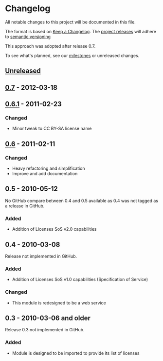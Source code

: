 # Changelog
All notable changes to this project will be documented in this file.

The format is based on [Keep a Changelog](http://keepachangelog.com/en/1.0.0/). The [project releases](https://github.com/okfn/licenses/releases) will adhere to [semantic versioning](http://semver.org/spec/v2.0.0.html)

This approach was adopted after release 0.7.  

To see what's planned, see our [milestones](https://github.com/okfn/licenses/milestones) or unreleased changes.

[Unreleased]: https://github.com/okfn/licenses/compare/0.7...HEAD
## [Unreleased]

[0.7]: https://github.com/okfn/licenses/compare/0.6.1...0.7
## [0.7] - 2012-03-18

[0.6.1]: https://github.com/okfn/licenses/compare/0.6...0.6.1
## [0.6.1] - 2011-02-23
### Changed
- Minor tweak to CC BY-SA license name

[0.6]: https://github.com/okfn/licenses/compare/0.5...0.6
## [0.6] - 2011-02-11
### Changed
- Heavy refactoring and simplification
- Improve and add documentation

## 0.5 - 2010-05-12
No GitHub compare between 0.4 and 0.5 available as 0.4 was not tagged as a release in GitHub.
### Added
- Addition of Licenses SoS v2.0 capabilities

## 0.4 - 2010-03-08
Release not implemented in GitHub.
### Added
- Addition of Licenses SoS v1.0 capabilities (Specification of Service)

### Changed
- This module is redesigned to be a web service

## 0.3 - 2010-03-06 and older
Release 0.3 not implemented in GitHub.

### Added
- Module is designed to be imported to provide its list of licenses
